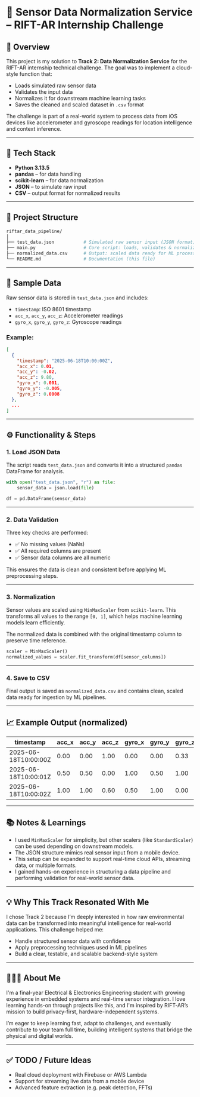 # 🚀 Sensor Data Normalization Service – RIFT-AR Internship Challenge

## 📌 Overview

This project is my solution to **Track 2: Data Normalization Service** for the RIFT-AR internship technical challenge. The goal was to implement a cloud-style function that:

- Loads simulated raw sensor data  
- Validates the input data  
- Normalizes it for downstream machine learning tasks  
- Saves the cleaned and scaled dataset in `.csv` format  

The challenge is part of a real-world system to process data from iOS devices like accelerometer and gyroscope readings for location intelligence and context inference.

---

## 🧰 Tech Stack

- **Python 3.13.5**
- **pandas** – for data handling
- **scikit-learn** – for data normalization
- **JSON** – to simulate raw input
- **CSV** – output format for normalized results

---

## 📂 Project Structure

```bash
riftar_data_pipeline/
│
├── test_data.json           # Simulated raw sensor input (JSON format)
├── main.py                  # Core script: loads, validates & normalizes data
├── normalized_data.csv      # Output: scaled data ready for ML processing
└── README.md                # Documentation (this file)
```

---

## 🧪 Sample Data

Raw sensor data is stored in `test_data.json` and includes:

- `timestamp`: ISO 8601 timestamp  
- `acc_x`, `acc_y`, `acc_z`: Accelerometer readings  
- `gyro_x`, `gyro_y`, `gyro_z`: Gyroscope readings  

### Example:
```json
[
  {
    "timestamp": "2025-06-18T10:00:00Z",
    "acc_x": 0.01,
    "acc_y": -0.02,
    "acc_z": 9.80,
    "gyro_x": 0.001,
    "gyro_y": -0.005,
    "gyro_z": 0.0008
  },
  ...
]
```

---

## ⚙️ Functionality & Steps

### 1. **Load JSON Data**

The script reads `test_data.json` and converts it into a structured `pandas` DataFrame for analysis.

```python
with open("test_data.json", "r") as file:
    sensor_data = json.load(file)

df = pd.DataFrame(sensor_data)
```

---

### 2. **Data Validation**

Three key checks are performed:
- ✅ No missing values (NaNs)
- ✅ All required columns are present
- ✅ Sensor data columns are all numeric

This ensures the data is clean and consistent before applying ML preprocessing steps.

---

### 3. **Normalization**

Sensor values are scaled using `MinMaxScaler` from `scikit-learn`. This transforms all values to the range `[0, 1]`, which helps machine learning models learn efficiently.

The normalized data is combined with the original timestamp column to preserve time reference.

```python
scaler = MinMaxScaler()
normalized_values = scaler.fit_transform(df[sensor_columns])
```

---

### 4. **Save to CSV**

Final output is saved as `normalized_data.csv` and contains clean, scaled data ready for ingestion by ML pipelines.

---

## 📈 Example Output (normalized)

| timestamp               | acc_x | acc_y | acc_z | gyro_x | gyro_y | gyro_z |
|------------------------|-------|-------|-------|--------|--------|--------|
| 2025-06-18T10:00:00Z   | 0.00  | 0.00  | 1.00  | 0.00   | 0.00   | 0.33   |
| 2025-06-18T10:00:01Z   | 0.50  | 0.50  | 0.00  | 1.00   | 0.50   | 1.00   |
| 2025-06-18T10:00:02Z   | 1.00  | 1.00  | 0.60  | 0.50   | 1.00   | 0.00   |

---

## 📚 Notes & Learnings

- I used `MinMaxScaler` for simplicity, but other scalers (like `StandardScaler`) can be used depending on downstream models.
- The JSON structure mimics real sensor input from a mobile device.
- This setup can be expanded to support real-time cloud APIs, streaming data, or multiple formats.
- I gained hands-on experience in structuring a data pipeline and performing validation for real-world sensor data.

---

## 💡 Why This Track Resonated With Me

I chose Track 2 because I’m deeply interested in how raw environmental data can be transformed into meaningful intelligence for real-world applications. This challenge helped me:

- Handle structured sensor data with confidence  
- Apply preprocessing techniques used in ML pipelines  
- Build a clear, testable, and scalable backend-style system  

---

## 🙋🏽‍♀️ About Me

I'm a final-year Electrical & Electronics Engineering student with growing experience in embedded systems and real-time sensor integration. I love learning hands-on through projects like this, and I'm inspired by RIFT-AR’s mission to build privacy-first, hardware-independent systems.

I’m eager to keep learning fast, adapt to challenges, and eventually contribute to your team full time, building intelligent systems that bridge the physical and digital worlds.

---

## ✅ TODO / Future Ideas

- Real cloud deployment with Firebase or AWS Lambda  
- Support for streaming live data from a mobile device  
- Advanced feature extraction (e.g. peak detection, FFTs)
